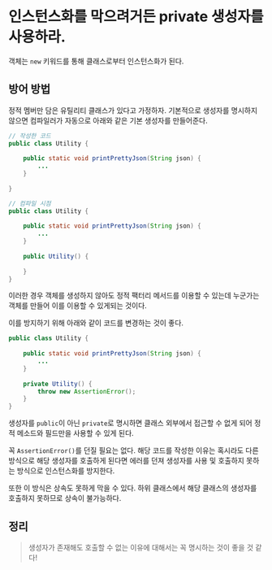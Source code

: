 # 인스턴스화를 막으려거든 private 생성자를 사용하라.

객체는 `new` 키워드를 통해 클래스로부터 인스턴스화가 된다.

## 방어 방법

정적 멤버만 담은 유틸리티 클래스가 있다고 가정하자.
기본적으로 생성자를 명시하지 않으면 컴파일러가 자동으로 아래와 같은 기본 생성자를 만들어준다.

```java
// 작성한 코드
public class Utility {
    
    public static void printPrettyJson(String json) {
        ...
    }
    
}

// 컴파일 시점
public class Utility {
    
    public static void printPrettyJson(String json) {
        ...
    }
    
    public Utility() {
        
    }
}
```

이러한 경우 객체를 생성하지 않아도 정적 팩터리 메서드를 이용할 수 있는데
누군가는 객체를 만들어 이를 이용할 수 있게되는 것이다.

이를 방지하기 위해 아래와 같이 코드를 변경하는 것이 좋다.

```java
public class Utility {
    
    public static void printPrettyJson(String json) {
        ...
    }
    
    private Utility() {
        throw new AssertionError();
    }
}
```

생성자를 `public`이 아닌 `private`로 명시하면
클래스 외부에서 접근할 수 없게 되어 정적 메소드와 필드만을 사용할 수 있게 된다.

꼭 `AssertionError()`를 던질 필요는 없다.
해당 코드를 작성한 이유는 혹시라도 다른 방식으로 해당 생성자를 호출하게 된다면
에러를 던져 생성자를 사용 및 호출하지 못하는 방식으로 인스턴스화를 방지한다.

또한 이 방식은 상속도 못하게 막을 수 있다.
하위 클래스에서 해당 클래스의 생성자를 호출하지 못하므로 상속이 불가능하다.

## 정리

> 생성자가 존재해도 호출할 수 없는 이유에 대해서는 꼭 명시하는 것이 좋을 것 같다!